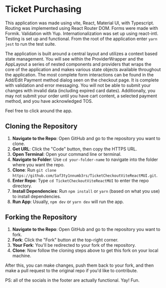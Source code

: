 # Ticket Purchasing

This application was made using vite, React, Material UI, with Typescript.
Routing was implemented using React Router DOM.
Forms were made with Formik. Validation with Yup.
Internationalization was set up using react-intl.
Testing is set up and functional. From the root of the application enter `yarn jest` to run the test suite.

The application is built around a central layout and utilizes a context based state management. You will see within the ProviderWrapper and the AppLayout a series of nested components and providers that wraps the core of the application and makes various state objects available throughout the application.
The most complete form interactions can be found in the Add/Edit Payment method dialog seen on the checkout page. It is complete with validation and error messaging. You will not be able to submit your changes with invalid data (including expired card dates). Additionally, you may not submit your order until you have cart content, a selected payment method, and you have acknowledged TOS.

Feel free to click around the app.

## Cloning the Repository

1. **Navigate to the Repo**: Open GitHub and go to the repository you want to clone.
2. **Get URL**: Click the "Code" button, then copy the HTTPS URL.
3. **Open Terminal**: Open your command line or terminal.
4. **Navigate to Folder**: Use `cd your-folder-name` to navigate into the folder where you want the repo.
5. **Clone**: Run `git clone https://github.com/Saf3ty1nnumb3rs/TicketCheckoutViteReactMUI.git`.
6. **Enter Repo**: Type `cd TicketCheckoutViteReactMUI` to enter the repo directory.
7. **Install Dependencies**: Run `npm install` or `yarn` (based on what you use) to install dependencies.
8. **Run App**: Usually, `npm dev` or `yarn dev` will run the app.

## Forking the Repository

1. **Navigate to the Repo**: Open GitHub and go to the repository you want to fork.
2. **Fork**: Click the "Fork" button at the top-right corner.
3. **Your Fork**: You'll be redirected to your fork of the repository.
4. **Clone**: Now follow the cloning steps above to get this fork on your local machine.

After this, you can make changes, push them back to your fork, and then make a pull request to the original repo if you'd like to contribute.

PS: all of the socials in the footer are actually functional. Yay! Fun.
